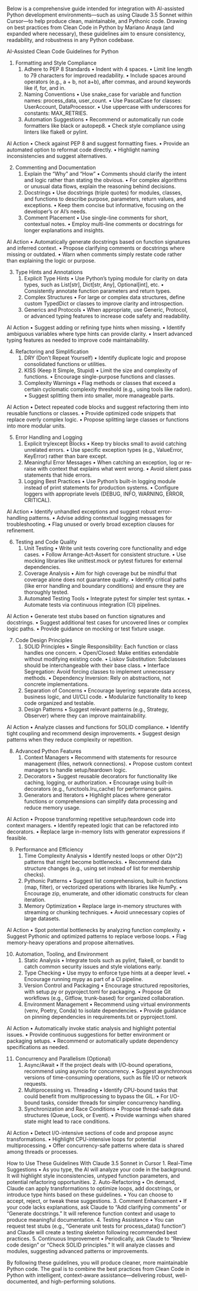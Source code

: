 Below is a comprehensive guide intended for integration with AI-assisted Python development environments—such as using Claude 3.5 Sonnet within Cursor—to help produce clean, maintainable, and Pythonic code. Drawing on best practices from Clean Code in Python by Mariano Anaya (and expanded where necessary), these guidelines aim to ensure consistency, readability, and robustness in any Python codebase.

AI-Assisted Clean Code Guidelines for Python

1. Formatting and Style Compliance
	1.	Adhere to PEP 8 Standards
	•	Indent with 4 spaces.
	•	Limit line length to 79 characters for improved readability.
	•	Include spaces around operators (e.g., a + b, not a+b), after commas, and around keywords like if, for, and in.
	2.	Naming Conventions
	•	Use snake_case for variable and function names: process_data, user_count.
	•	Use PascalCase for classes: UserAccount, DataProcessor.
	•	Use uppercase with underscores for constants: MAX_RETRIES.
	3.	Automation Suggestions
	•	Recommend or automatically run code formatters like black or autopep8.
	•	Check style compliance using linters like flake8 or pylint.

AI Action
	•	Check against PEP 8 and suggest formatting fixes.
	•	Provide an automated option to reformat code directly.
	•	Highlight naming inconsistencies and suggest alternatives.

2. Commenting and Documentation
	1.	Explain the “Why” and “How”
	•	Comments should clarify the intent and logic rather than stating the obvious.
	•	For complex algorithms or unusual data flows, explain the reasoning behind decisions.
	2.	Docstrings
	•	Use docstrings (triple quotes) for modules, classes, and functions to describe purpose, parameters, return values, and exceptions.
	•	Keep them concise but informative, focusing on the developer’s or AI’s needs.
	3.	Comment Placement
	•	Use single-line comments for short, contextual notes.
	•	Employ multi-line comments or docstrings for longer explanations and insights.

AI Action
	•	Automatically generate docstrings based on function signatures and inferred context.
	•	Propose clarifying comments or docstrings where missing or outdated.
	•	Warn when comments simply restate code rather than explaining the logic or purpose.

3. Type Hints and Annotations
	1.	Explicit Type Hints
	•	Use Python’s typing module for clarity on data types, such as List[str], Dict[str, Any], Optional[int], etc.
	•	Consistently annotate function parameters and return types.
	2.	Complex Structures
	•	For large or complex data structures, define custom TypedDict or classes to improve clarity and introspection.
	3.	Generics and Protocols
	•	When appropriate, use Generic, Protocol, or advanced typing features to increase code safety and readability.

AI Action
	•	Suggest adding or refining type hints when missing.
	•	Identify ambiguous variables where type hints can provide clarity.
	•	Insert advanced typing features as needed to improve code maintainability.

4. Refactoring and Simplification
	1.	DRY (Don’t Repeat Yourself)
	•	Identify duplicate logic and propose consolidated functions or utilities.
	2.	KISS (Keep It Simple, Stupid)
	•	Limit the size and complexity of functions.
	•	Encourage single-purpose functions and classes.
	3.	Complexity Warnings
	•	Flag methods or classes that exceed a certain cyclomatic complexity threshold (e.g., using tools like radon).
	•	Suggest splitting them into smaller, more manageable parts.

AI Action
	•	Detect repeated code blocks and suggest refactoring them into reusable functions or classes.
	•	Provide optimized code snippets that replace overly complex logic.
	•	Propose splitting large classes or functions into more modular units.

5. Error Handling and Logging
	1.	Explicit try/except Blocks
	•	Keep try blocks small to avoid catching unrelated errors.
	•	Use specific exception types (e.g., ValueError, KeyError) rather than bare except.
	2.	Meaningful Error Messages
	•	When catching an exception, log or re-raise with context that explains what went wrong.
	•	Avoid silent pass statements that hide errors.
	3.	Logging Best Practices
	•	Use Python’s built-in logging module instead of print statements for production systems.
	•	Configure loggers with appropriate levels (DEBUG, INFO, WARNING, ERROR, CRITICAL).

AI Action
	•	Identify unhandled exceptions and suggest robust error-handling patterns.
	•	Advise adding contextual logging messages for troubleshooting.
	•	Flag unused or overly broad exception clauses for refinement.

6. Testing and Code Quality
	1.	Unit Testing
	•	Write unit tests covering core functionality and edge cases.
	•	Follow Arrange-Act-Assert for consistent structure.
	•	Use mocking libraries like unittest.mock or pytest fixtures for external dependencies.
	2.	Coverage Analysis
	•	Aim for high coverage but be mindful that coverage alone does not guarantee quality.
	•	Identify critical paths (like error handling and boundary conditions) and ensure they are thoroughly tested.
	3.	Automated Testing Tools
	•	Integrate pytest for simpler test syntax.
	•	Automate tests via continuous integration (CI) pipelines.

AI Action
	•	Generate test stubs based on function signatures and docstrings.
	•	Suggest additional test cases for uncovered lines or complex logic paths.
	•	Provide guidance on mocking or test fixture usage.

7. Code Design Principles
	1.	SOLID Principles
	•	Single Responsibility: Each function or class handles one concern.
	•	Open/Closed: Make entities extendable without modifying existing code.
	•	Liskov Substitution: Subclasses should be interchangeable with their base class.
	•	Interface Segregation: Avoid forcing classes to implement unnecessary methods.
	•	Dependency Inversion: Rely on abstractions, not concrete implementations.
	2.	Separation of Concerns
	•	Encourage layering: separate data access, business logic, and UI/CLI code.
	•	Modularize functionality to keep code organized and testable.
	3.	Design Patterns
	•	Suggest relevant patterns (e.g., Strategy, Observer) where they can improve maintainability.

AI Action
	•	Analyze classes and functions for SOLID compliance.
	•	Identify tight coupling and recommend design improvements.
	•	Suggest design patterns when they reduce complexity or repetition.

8. Advanced Python Features
	1.	Context Managers
	•	Recommend with statements for resource management (files, network connections).
	•	Propose custom context managers to handle setup/teardown logic.
	2.	Decorators
	•	Suggest reusable decorators for functionality like caching, logging, or authorization.
	•	Encourage using built-in decorators (e.g., functools.lru_cache) for performance gains.
	3.	Generators and Iterators
	•	Highlight places where generator functions or comprehensions can simplify data processing and reduce memory usage.

AI Action
	•	Propose transforming repetitive setup/teardown code into context managers.
	•	Identify repeated logic that can be refactored into decorators.
	•	Replace large in-memory lists with generator expressions if feasible.

9. Performance and Efficiency
	1.	Time Complexity Analysis
	•	Identify nested loops or other O(n^2) patterns that might become bottlenecks.
	•	Recommend data structure changes (e.g., using set instead of list for membership checks).
	2.	Pythonic Patterns
	•	Suggest list comprehensions, built-in functions (map, filter), or vectorized operations with libraries like NumPy.
	•	Encourage zip, enumerate, and other idiomatic constructs for clean iteration.
	3.	Memory Optimization
	•	Replace large in-memory structures with streaming or chunking techniques.
	•	Avoid unnecessary copies of large datasets.

AI Action
	•	Spot potential bottlenecks by analyzing function complexity.
	•	Suggest Pythonic and optimized patterns to replace verbose loops.
	•	Flag memory-heavy operations and propose alternatives.

10. Automation, Tooling, and Environment
	1.	Static Analysis
	•	Integrate tools such as pylint, flake8, or bandit to catch common security issues and style violations early.
	2.	Type Checking
	•	Use mypy to enforce type hints at a deeper level.
	•	Encourage running mypy as part of a CI pipeline.
	3.	Version Control and Packaging
	•	Encourage structured repositories, with setup.py or pyproject.toml for packaging.
	•	Propose Git workflows (e.g., Gitflow, trunk-based) for organized collaboration.
	4.	Environment Management
	•	Recommend using virtual environments (venv, Poetry, Conda) to isolate dependencies.
	•	Provide guidance on pinning dependencies in requirements.txt or pyproject.toml.

AI Action
	•	Automatically invoke static analysis and highlight potential issues.
	•	Provide continuous suggestions for better environment or packaging setups.
	•	Recommend or automatically update dependency specifications as needed.

11. Concurrency and Parallelism (Optional)
	1.	Async/Await
	•	If the project deals with I/O-bound operations, recommend using asyncio for concurrency.
	•	Suggest asynchronous versions of time-consuming operations, such as file I/O or network requests.
	2.	Multiprocessing vs. Threading
	•	Identify CPU-bound tasks that could benefit from multiprocessing to bypass the GIL.
	•	For I/O-bound tasks, consider threads for simpler concurrency handling.
	3.	Synchronization and Race Conditions
	•	Propose thread-safe data structures (Queue, Lock, or Event).
	•	Provide warnings when shared state might lead to race conditions.

AI Action
	•	Detect I/O-intensive sections of code and propose async transformations.
	•	Highlight CPU-intensive loops for potential multiprocessing.
	•	Offer concurrency-safe patterns where data is shared among threads or processes.

How to Use These Guidelines With Claude 3.5 Sonnet in Cursor
	1.	Real-Time Suggestions
	•	As you type, the AI will analyze your code in the background. It will highlight style inconsistencies, untyped function parameters, and potential refactoring opportunities.
	2.	Auto-Refactoring
	•	On demand, Claude can apply transformations to optimize loops, add docstrings, or introduce type hints based on these guidelines.
	•	You can choose to accept, reject, or tweak these suggestions.
	3.	Comment Enhancement
	•	If your code lacks explanations, ask Claude to “Add clarifying comments” or “Generate docstrings.” It will reference function context and usage to produce meaningful documentation.
	4.	Testing Assistance
	•	You can request test stubs (e.g., “Generate unit tests for process_data() function”) and Claude will create a testing skeleton following recommended best practices.
	5.	Continuous Improvement
	•	Periodically, ask Claude to “Review code design” or “Check SOLID principles.” It will analyze classes and modules, suggesting advanced patterns or improvements.

By following these guidelines, you will produce cleaner, more maintainable Python code. The goal is to combine the best practices from Clean Code in Python with intelligent, context-aware assistance—delivering robust, well-documented, and high-performing solutions.